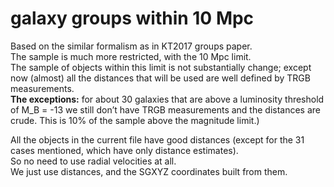 # galaxy groups within 10 Mpc

Based on the similar formalism as in KT2017 groups paper.  
The sample is much more restricted, with the 10 Mpc limit.  
The sample of objects within this limit is not substantially change; except now (almost) all the distances that will be used are well defined by TRGB measurements.  
**The exceptions:** for about 30 galaxies that are above a luminosity threshold of M_B = -13 we still don’t have TRGB measurements and the distances are crude.  This is 10% of the sample above the magnitude limit.)

All the objects in the current file have good distances (except for the 31 cases mentioned, which have only distance estimates).  
So no need to use radial velocities at all.  
We just use distances, and the SGXYZ coordinates built from them.


